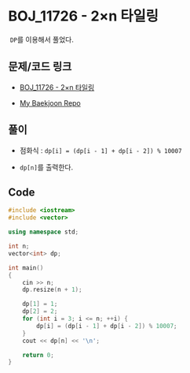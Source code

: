# BOJ_11726 - 2×n 타일링

&nbsp;`DP`를 이용해서 풀었다.

## 문제/코드 링크

- [BOJ_11726 - 2×n 타일링](https://www.acmicpc.net/problem/11726)

- [My Baekjoon Repo](https://github.com/Meantint/Baekjoon)

## 풀이

- 점화식 : `dp[i] = (dp[i - 1] + dp[i - 2]) % 10007`

- `dp[n]`를 출력한다.

## Code

```cpp
#include <iostream>
#include <vector>

using namespace std;

int n;
vector<int> dp;

int main()
{
    cin >> n;
    dp.resize(n + 1);

    dp[1] = 1;
    dp[2] = 2;
    for (int i = 3; i <= n; ++i) {
        dp[i] = (dp[i - 1] + dp[i - 2]) % 10007;
    }
    cout << dp[n] << '\n';

    return 0;
}
```
